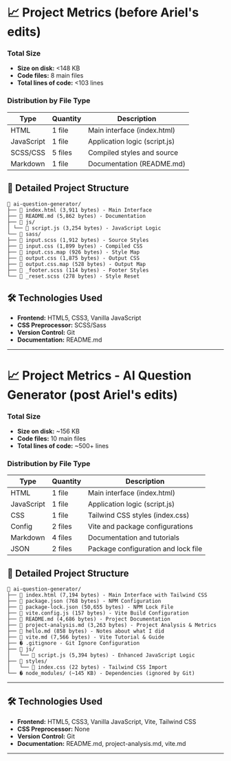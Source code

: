# 📈 Project Metrics (before Ariel's edits)

### Total Size

- **Size on disk:** <148 KB
- **Code files:** 8 main files
- **Total lines of code:** <103 lines

### Distribution by File Type

| Type       | Quantity | Description                   |
| ---------- | -------- | ----------------------------- |
| HTML       | 1 file   | Main interface (index.html)   |
| JavaScript | 1 file   | Application logic (script.js) |
| SCSS/CSS   | 5 files  | Compiled styles and source    |
| Markdown   | 1 file   | Documentation (README.md)     |

## 📁 Detailed Project Structure

```
📁 ai-question-generator/
├── 📄 index.html (3,911 bytes) - Main Interface
├── 📄 README.md (5,862 bytes) - Documentation
├── 📁 js/
│ └── 📄 script.js (3,254 bytes) - JavaScript Logic
└── 📁 sass/
├── 📄 input.scss (1,912 bytes) - Source Styles
├── 📄 input.css (1,899 bytes) - Compiled CSS
├── 📄 input.css.map (926 bytes) - Style Map
├── 📄 output.css (1,875 bytes) - Output CSS
├── 📄 output.css.map (528 bytes) - Output Map
├── 📄 _footer.scss (114 bytes) - Footer Styles
└── 📄 _reset.scss (278 bytes) - Style Reset

```

## 🛠️ Technologies Used

- **Frontend:** HTML5, CSS3, Vanilla JavaScript
- **CSS Preprocessor:** SCSS/Sass
- **Version Control:** Git
- **Documentation:** README.md

---

# 📈 Project Metrics - AI Question Generator (post Ariel's edits)

### Total Size

- **Size on disk:** ~156 KB
- **Code files:** 10 main files
- **Total lines of code:** ~500+ lines

### Distribution by File Type

| Type       | Quantity | Description                                |
| ---------- | -------- | ------------------------------------------ |
| HTML       | 1 file   | Main interface (index.html)                |
| JavaScript | 1 file   | Application logic (script.js)              |
| CSS        | 1 file   | Tailwind CSS styles (index.css)            |
| Config     | 2 files  | Vite and package configurations            |
| Markdown   | 4 files  | Documentation and tutorials                |
| JSON       | 2 files  | Package configuration and lock file        |

## 📁 Detailed Project Structure

```
📁 ai-question-generator/
├── 📄 index.html (7,194 bytes) - Main Interface with Tailwind CSS
├── 📄 package.json (768 bytes) - NPM Configuration
├── 📄 package-lock.json (50,655 bytes) - NPM Lock File
├── 📄 vite.config.js (157 bytes) - Vite Build Configuration
├── 📄 README.md (4,686 bytes) - Project Documentation
├── 📄 project-analysis.md (3,263 bytes) - Project Analysis & Metrics
├── 📄 hello.md (858 bytes) - Notes about what I did
├── 📄 vite.md (7,566 bytes) - Vite Tutorial & Guide
├── � .gitignore - Git Ignore Configuration
├── 📁 js/
│   └── 📄 script.js (5,394 bytes) - Enhanced JavaScript Logic
├── 📁 styles/
│   └── 📄 index.css (22 bytes) - Tailwind CSS Import
└── � node_modules/ (~145 KB) - Dependencies (ignored by Git)
```

---

## 🛠️ Technologies Used

- **Frontend:** HTML5, CSS3, Vanilla JavaScript, Vite, Tailwind CSS
- **CSS Preprocessor:** None
- **Version Control:** Git
- **Documentation:** README.md, project-analysis.md, vite.md

---
